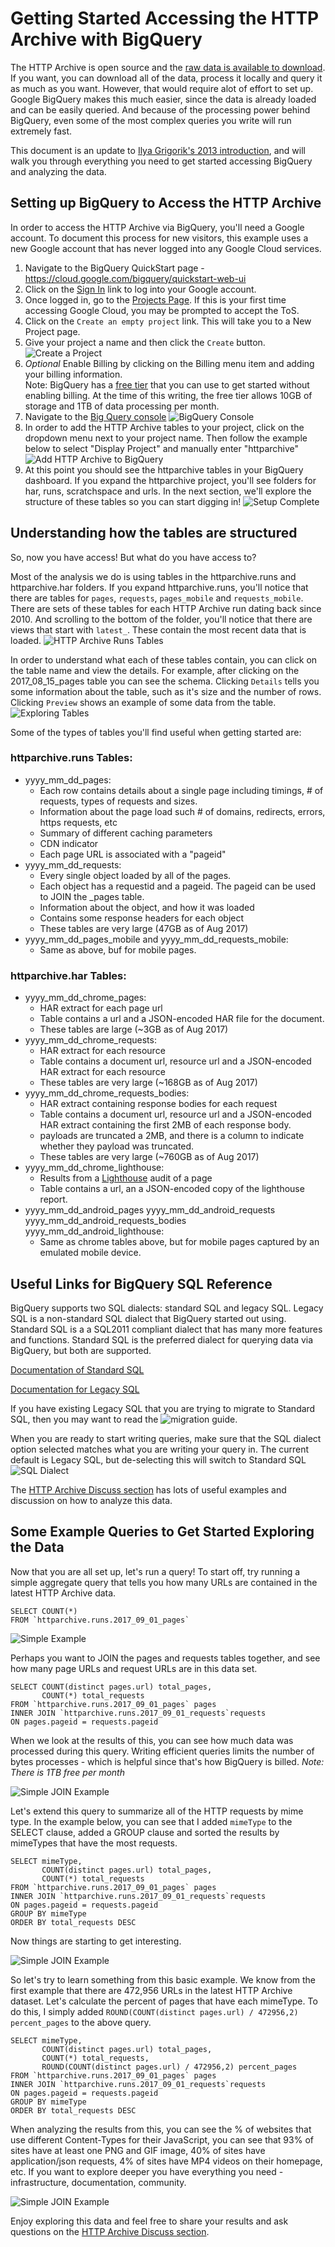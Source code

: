 # Getting Started Accessing the HTTP Archive with BigQuery

The HTTP Archive is open source and the [raw data is available to download](http://httparchive.org/downloads.php).   If you want, you can download all of the data, process it locally and query it as much as you want.   However, that would require alot of effort to set up.   Google BigQuery makes this much easier, since the data is already loaded and can be easily queried. And because of the processing power behind BigQuery, even some of the most complex queries you write will run extremely fast. 

This document is an update to [Ilya Grigorik's 2013 introduction](https://www.igvita.com/2013/06/20/http-archive-bigquery-web-performance-answers/), and will walk you through everything you need to get started accessing BigQuery and analyzing the data.

## Setting up BigQuery to Access the HTTP Archive

In order to access the HTTP Archive via BigQuery, you'll need a Google account.  To document this process for new visitors, this example uses a new Google account that has never logged into any Google Cloud services.

1. Navigate to the BigQuery QuickStart page - https://cloud.google.com/bigquery/quickstart-web-ui
2. Click on the [Sign In](https://accounts.google.com/Login) link to log into your Google account.
3. Once logged in, go to the [Projects Page](https://console.cloud.google.com/start).  If this is your first time accessing Google Cloud, you may be prompted to accept the ToS.
4. Click on the `Create an empty project` link.   This will take you to a New Project page.
5. Give your project a name and then click the `Create` button.
![Create a Project](images/04_create_a_project.jpg)
6. *Optional* Enable Billing by clicking on the Billing menu item and adding your billing information.   
    Note:  BigQuery has a [free tier](https://cloud.google.com/bigquery/pricing) that you can use to get started without enabling billing. At the time of this writing, the free tier allows 10GB of storage and 1TB of data processing per month.
7. Navigate to the [Big Query console](https://bigquery.cloud.google.com)
![BigQuery Console](images/07_bigquery_console.jpg)
8. In order to add the HTTP Archive tables to your project, click on the dropdown menu next to your project name.   Then follow the example below to select "Display Project" and manually enter "httparchive"
![Add HTTP Archive to BigQuery](images/08_adding_httparchive_to_bigquery.jpg)
9. At this point you should see the httparchive tables in your BigQuery dashboard.   If you expand the httparchive project, you'll see folders for har, runs, scratchspace and urls. In the next section, we'll explore the structure of these tables so you can start digging in!
![Setup Complete](images/09_setup_complete.jpg)

## Understanding how the tables are structured
So, now you have access! But what do you have access to?

Most of the analysis we do is using tables in the httparchive.runs and httparchive.har folders. If you expand httparchive.runs, you'll notice that there are tables for `pages`, `requests`, `pages_mobile` and `requests_mobile`. There are sets of these tables for each HTTP Archive run dating back since 2010. And scrolling to the bottom of the folder, you'll notice that there are views that start with `latest_`. These contain the most recent data that is loaded.
![HTTP Archive Runs Tables](images/httparchive_runs_tables.jpg)

In order to understand what each of these tables contain, you can click on the table name and view the details. For example, after clicking on the 2017_08_15_pages table you can see the schema. Clicking `Details` tells you some information about the table, such as it's size and the number of rows. Clicking `Preview` shows an example of some data from the table.
![Exploring Tables](images/exploring_data_pages_tables.jpg)


Some of the types of tables you'll find useful when getting started are:
### httparchive.runs Tables:
* yyyy_mm_dd_pages:
    * Each row contains details about a single page including timings, # of requests, types of requests and sizes.
    * Information about the page load such # of domains, redirects, errors, https requests, etc
    * Summary of different caching parameters
    * CDN indicator
    * Each page URL is associated with a "pageid"
* yyyy_mm_dd_requests:
    * Every single object loaded by all of the pages.
    * Each object has a requestid and a pageid.  The pageid can be used to JOIN the _pages table.
    * Information about the object, and how it was loaded
    * Contains some response headers for each object
    * These tables are very large (47GB as of Aug 2017)
* yyyy_mm_dd_pages_mobile and yyyy_mm_dd_requests_mobile:
    * Same as above, buf for mobile pages.
 
### httparchive.har Tables:
* yyyy_mm_dd_chrome_pages:
    * HAR extract for each page url
    * Table contains a url and a JSON-encoded HAR file for the document.
    * These tables are large (~3GB as of Aug 2017)
* yyyy_mm_dd_chrome_requests:
    * HAR extract for each resource
    * Table contains a document url, resource url and a JSON-encoded HAR extract for each resource
    * These tables are very large (~168GB as of Aug 2017)
* yyyy_mm_dd_chrome_requests_bodies:
    * HAR extract containing response bodies for each request
    * Table contains a document url, resource url and a JSON-encoded HAR extract containing the first 2MB of each response body.   
    * payloads are truncated a 2MB, and there is a column to indicate whether they payload was truncated.
    * These tables are very large (~760GB as of Aug 2017)
* yyyy_mm_dd_chrome_lighthouse:
    * Results from a [Lighthouse](https://developers.google.com/web/tools/lighthouse/) audit of a page
    * Table contains a url, an a JSON-encoded copy of the lighthouse report.
* yyyy_mm_dd_android_pages yyyy_mm_dd_android_requests yyyy_mm_dd_android_requests_bodies yyyy_mm_dd_android_lighthouse:
    * Same as chrome tables above, but for mobile pages captured by an emulated mobile device.


## Useful Links for BigQuery SQL Reference
BigQuery supports two SQL dialects: standard SQL and legacy SQL.  Legacy SQL is a non-standard SQL dialect that BigQuery started out using.   Standard SQL is a a SQL2011 compliant dialect that has many more features and functions.  Standard SQL is the preferred dialect for querying data via BigQuery, but both are supported.

[Documentation of Standard SQL](https://cloud.google.com/bigquery/docs/reference/standard-sql/)

[Documentation for Legacy SQL](https://cloud.google.com/bigquery/docs/reference/legacy-sql)

If you have existing Legacy SQL that you are trying to migrate to Standard SQL, then you may want to read the ![migration guide.](https://cloud.google.com/bigquery/docs/reference/standard-sql/migrating-from-legacy-sql)

When you are ready to start writing queries, make sure that the SQL dialect option selected matches what you are writing your query in.   The current default is Legacy SQL, but de-selecting this will switch to Standard SQL
![SQL Dialect](images/standard_or_legacy_sql.jpg)

The [HTTP Archive Discuss section](https://discuss.httparchive.org/) has lots of useful examples and discussion on how to analyze this data.

## Some Example Queries to Get Started Exploring the Data
Now that you are all set up, let's run a query!  To start off, try running a simple aggregate query that tells you how many URLs are contained in the latest HTTP Archive data.

```
SELECT COUNT(*)
FROM `httparchive.runs.2017_09_01_pages`
```

![Simple Example](images/simple_agg_example.jpg)

Perhaps you want to JOIN the pages and requests tables together, and see how many page URLs and request URLs are in this data set.

```
SELECT COUNT(distinct pages.url) total_pages, 
       COUNT(*) total_requests
FROM `httparchive.runs.2017_09_01_pages` pages
INNER JOIN `httparchive.runs.2017_09_01_requests`requests
ON pages.pageid = requests.pageid
```

When we look at the results of this, you can see how much data was processed during this query.  Writing efficient queries limits the number of bytes processes - which is helpful since that's how BigQuery is billed.   *Note: There is 1TB free per month*

![Simple JOIN Example](images/simple_join_example.jpg)

Let's extend this query to summarize  all of the HTTP requests by mime type.  In the example  below, you can see that I added `mimeType` to the SELECT clause, added a GROUP clause and sorted the results by mimeTypes that have the most requests.

```
SELECT mimeType,
       COUNT(distinct pages.url) total_pages, 
       COUNT(*) total_requests
FROM `httparchive.runs.2017_09_01_pages` pages
INNER JOIN `httparchive.runs.2017_09_01_requests`requests
ON pages.pageid = requests.pageid
GROUP BY mimeType
ORDER BY total_requests DESC
```

Now things are starting to get interesting.

![Simple JOIN Example](images/mimeType_summary_example.jpg)

So let's try to learn something from this basic example.   We know from the first example that there are 472,956 URLs in the latest HTTP Archive dataset.   Let's calculate the percent of pages that have each mimeType.  To do this, I simply added `ROUND(COUNT(distinct pages.url) / 472956,2) percent_pages` to the above query.

```
SELECT mimeType,
       COUNT(distinct pages.url) total_pages, 
       COUNT(*) total_requests,
       ROUND(COUNT(distinct pages.url) / 472956,2) percent_pages        
FROM `httparchive.runs.2017_09_01_pages` pages
INNER JOIN `httparchive.runs.2017_09_01_requests`requests
ON pages.pageid = requests.pageid
GROUP BY mimeType
ORDER BY total_requests DESC
```

When analyzing the results from this, you can see the % of websites that use different Content-Types for their JavaScript, you can see that 93% of sites have at least one PNG and GIF image, 40% of sites have application/json requests, 4% of sites have MP4 videos on their homepage, etc.  If you want to explore deeper you have everything you need - infrastructure, documentation, community.  

![Simple JOIN Example](images/mimeType_summary_example2.jpg)

Enjoy exploring this data and feel free to share your results and ask questions on the [HTTP Archive Discuss section](https://discuss.httparchive.org/).



